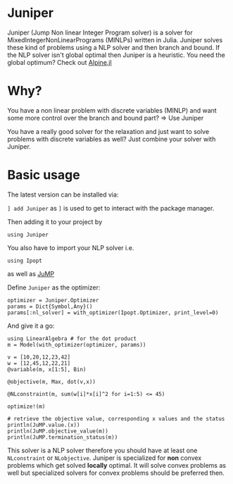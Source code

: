 # Juniper

Juniper (Jump Non linear Integer Program solver) is a solver for MixedIntegerNonLinearPrograms (MINLPs) written in Julia.
Juniper solves these kind of problems using a NLP solver and then branch and bound. If the NLP solver isn't global optimal then Juniper is a heuristic. 
You need the global optimum? Check out [Alpine.jl](http://github.com/lanl-ansi/Alpine.jl)

# Why?
You have a non linear problem with discrete variables (MINLP) and want some more control over the branch and bound part? => Use Juniper

You have a really good solver for the relaxation and just want to solve problems with discrete variables as well? Just combine your solver with Juniper.

# Basic usage

The latest version can be installed via:

`] add Juniper` as `]` is used to get to interact with the package manager.

Then adding it to your project by

`using Juniper`

You also have to import your NLP solver i.e.

`using Ipopt`

as well as [JuMP](http://www.juliaopt.org/JuMP.jl)

Define `Juniper` as the optimizer:

```
optimizer = Juniper.Optimizer
params = Dict{Symbol,Any}()
params[:nl_solver] = with_optimizer(Ipopt.Optimizer, print_level=0)
```

And give it a go:

```
using LinearAlgebra # for the dot product
m = Model(with_optimizer(optimizer, params))

v = [10,20,12,23,42]
w = [12,45,12,22,21]
@variable(m, x[1:5], Bin)

@objective(m, Max, dot(v,x))

@NLconstraint(m, sum(w[i]*x[i]^2 for i=1:5) <= 45)   

optimize!(m)

# retrieve the objective value, corresponding x values and the status
println(JuMP.value.(x))
println(JuMP.objective_value(m))
println(JuMP.termination_status(m))
```

This solver is a NLP solver therefore you should have at least one `NLconstraint` or `NLobjective`.
Juniper is specialized for **non** convex problems which get solved **locally** optimal.
It will solve convex problems as well but specialized solvers for convex problems should be preferred then.    

